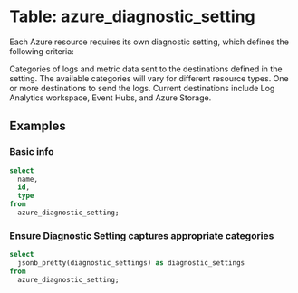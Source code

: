 # Table: azure_diagnostic_setting

Each Azure resource requires its own diagnostic setting, which defines the following criteria:

Categories of logs and metric data sent to the destinations defined in the setting. The available categories will vary for different resource types.
One or more destinations to send the logs. Current destinations include Log Analytics workspace, Event Hubs, and Azure Storage.

## Examples

### Basic info

```sql
select
  name,
  id,
  type
from
  azure_diagnostic_setting;
```


### Ensure Diagnostic Setting captures appropriate categories

```sql
select
  jsonb_pretty(diagnostic_settings) as diagnostic_settings
from
  azure_diagnostic_setting;
```